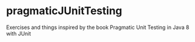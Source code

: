 # pragmaticJUnitTesting
Exercises and things inspired by the book Pragmatic Unit Testing in Java 8 with JUnit
